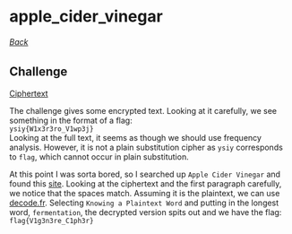 # apple_cider_vinegar
###### [Back](../README.md)

## Challenge
[Ciphertext](ciphertext.txt)
  

The challenge gives some encrypted text. Looking at it carefully, we see
something in the format of a flag:  
`ysiy{W1x3r3ro_V1wp3j}`  
Looking at the full text, it seems as though we should use frequency analysis.
However, it is not a plain substitution cipher as `ysiy` corresponds to `flag`,
which cannot occur in plain substitution.  

At this point I was sorta bored, so I searched up `Apple Cider Vinegar` and
found this
[site](https://www.webmd.com/diet/apple-cider-vinegar-and-your-health#1).
Looking at the ciphertext and the first paragraph carefully, we notice that the
spaces match. Assuming it is the plaintext, we can use
[decode.fr](https://www.dcode.fr/vigenere-cipher). Selecting `Knowing
a Plaintext Word` and putting in the longest word, `fermentation`, the
decrypted version spits out and we have the flag: `flag{V1g3n3re_C1ph3r}` 
